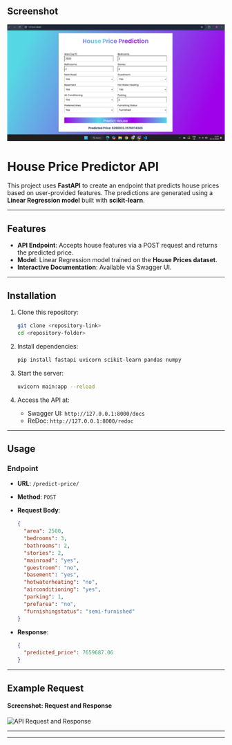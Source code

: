 ## Screenshot

![Screenshot](https://github.com/gaurikarkhile001/MLOPS-Assignments/blob/main/Python/TASK2/images/Screenshot%202024-11-21%20133722.png)

# House Price Predictor API  

This project uses **FastAPI** to create an endpoint that predicts house prices based on user-provided features. The predictions are generated using a **Linear Regression model** built with **scikit-learn**.

---

## Features  

- **API Endpoint**: Accepts house features via a POST request and returns the predicted price.  
- **Model**: Linear Regression model trained on the **House Prices dataset**.  
- **Interactive Documentation**: Available via Swagger UI.  

---

## Installation  

1. Clone this repository:  
   ```bash
   git clone <repository-link>
   cd <repository-folder>
   ```  

2. Install dependencies:  
   ```bash
   pip install fastapi uvicorn scikit-learn pandas numpy
   ```  

3. Start the server:  
   ```bash
   uvicorn main:app --reload
   ```  

4. Access the API at:  
   - Swagger UI: `http://127.0.0.1:8000/docs`  
   - ReDoc: `http://127.0.0.1:8000/redoc`  

---

## Usage  

### Endpoint  

- **URL**: `/predict-price/`  
- **Method**: `POST`  
- **Request Body**:  
  ```json
  {
    "area": 2500,
    "bedrooms": 3,
    "bathrooms": 2,
    "stories": 2,
    "mainroad": "yes",
    "guestroom": "no",
    "basement": "yes",
    "hotwaterheating": "no",
    "airconditioning": "yes",
    "parking": 1,
    "prefarea": "no",
    "furnishingstatus": "semi-furnished"
  }
  ```  

- **Response**:  
  ```json
  {
    "predicted_price": 7659687.06
  }
  ```  

---

## Example Request  

#### Screenshot: Request and Response  

![API Request and Response](./screenshots/api_example.png)  



---


---

